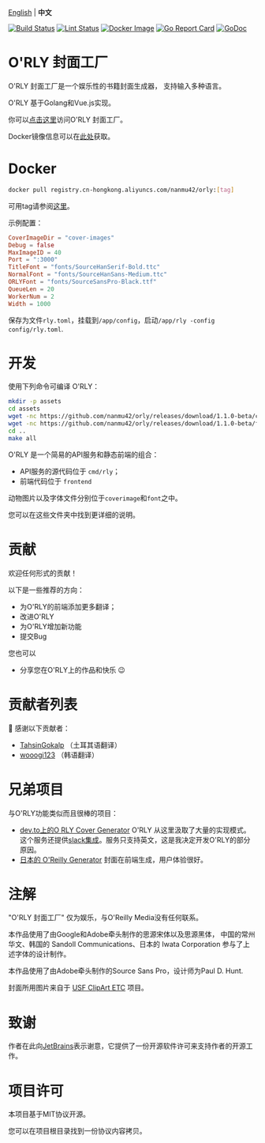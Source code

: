 [English](https://github.com/nanmu42/orly/blob/master/README.md) | **中文**

[![Build Status](https://github.com/nanmu42/orly/workflows/build/badge.svg)](https://github.com/nanmu42/orly/actions)
[![Lint Status](https://github.com/nanmu42/orly/workflows/golangci-lint/badge.svg)](https://github.com/nanmu42/orly/actions)
[![Docker Image](https://github.com/nanmu42/orly/workflows/Docker%20Image/badge.svg)](https://hub.docker.com/r/nanmu42/orly)
[![Go Report Card](https://goreportcard.com/badge/github.com/nanmu42/orly)](https://goreportcard.com/report/github.com/nanmu42/orly)
[![GoDoc](https://godoc.org/github.com/nanmu42/orly?status.svg)](https://godoc.org/github.com/nanmu42/orly)

# O'RLY 封面工厂

O'RLY 封面工厂是一个娱乐性的书籍封面生成器，
支持输入多种语言。

O'RLY 基于Golang和Vue.js实现。

你可以[点击这里](https://orly.nanmu.me/)访问O'RLY 封面工厂。

Docker镜像信息可以在[此处](https://hub.docker.com/r/nanmu42/orly)获取。

# Docker

```bash
docker pull registry.cn-hongkong.aliyuncs.com/nanmu42/orly:[tag]
```

可用tag请参阅[这里](https://github.com/nanmu42/orly/releases)。

示例配置：

```toml
CoverImageDir = "cover-images"
Debug = false
MaxImageID = 40
Port = ":3000"
TitleFont = "fonts/SourceHanSerif-Bold.ttc"
NormalFont = "fonts/SourceHanSans-Medium.ttc"
ORLYFont = "fonts/SourceSansPro-Black.ttf"
QueueLen = 20
WorkerNum = 2
Width = 1000
```

保存为文件`rly.toml`，挂载到`/app/config`，启动`/app/rly -config config/rly.toml`.

# 开发

使用下列命令可编译 O'RLY：

```bash
mkdir -p assets
cd assets
wget -nc https://github.com/nanmu42/orly/releases/download/1.1.0-beta/cover-images.tar.xz
wget -nc https://github.com/nanmu42/orly/releases/download/1.1.0-beta/fonts.tar.xz
cd ..
make all
```

O'RLY 是一个简易的API服务和静态前端的组合：

* API服务的源代码位于 `cmd/rly`；
* 前端代码位于 `frontend`

动物图片以及字体文件分别位于`coverimage`和`font`之中。

您可以在这些文件夹中找到更详细的说明。

# 贡献

欢迎任何形式的贡献！

以下是一些推荐的方向：

* 为O'RLY的前端添加更多翻译；
* 改进O'RLY
* 为O'RLY增加新功能
* 提交Bug

您也可以

* 分享您在O'RLY上的作品和快乐 :wink:

# 贡献者列表

:hugs: 感谢以下贡献者：

* [TahsinGokalp](https://github.com/TahsinGokalp) （土耳其语翻译）
* [wooogi123](https://github.com/wooogi123) （韩语翻译）

# 兄弟项目

与O'RLY功能类似而且很棒的项目：

* [dev.to上的O RLY Cover Generator](https://dev.to/rly) O'RLY 从这里汲取了大量的实现模式。这个服务还提供[slack集成](https://dev.to/rlyslack)。服务只支持英文，这是我决定开发O'RLY的部分原因。
* [日本的 O'Reilly Generator](http://oreilly-generator.com/) 封面在前端生成，用户体验很好。

# 注解

"O'RLY 封面工厂" 仅为娱乐，与O'Reilly Media没有任何联系。 

本作品使用了由Google和Adobe牵头制作的思源宋体以及思源黑体，
 中国的常州华文、韩国的 Sandoll Communications、日本的 Iwata Corporation
 参与了上述字体的设计制作。 
 
本作品使用了由Adobe牵头制作的Source Sans Pro，设计师为Paul D. Hunt.

封面所用图片来自于 [USF ClipArt ETC](https://etc.usf.edu/clipart/) 项目。
 
 # 致谢
 
 作者在此向[JetBrains](https://www.jetbrains.com/?from=ORLY-cover-generator)表示谢意，它提供了一份开源软件许可来支持作者的开源工作。
 
 # 项目许可
 
 本项目基于MIT协议开源。
 
 您可以在项目根目录找到一份协议内容拷贝。
